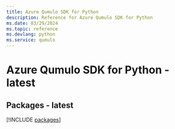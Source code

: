 ```yaml
---
title: Azure Qumulo SDK for Python
description: Reference for Azure Qumulo SDK for Python
ms.date: 03/29/2024
ms.topic: reference
ms.devlang: python
ms.service: qumulo
---
```

# Azure Qumulo SDK for Python - latest
## Packages - latest
[!INCLUDE [packages](qumulo-index.md)]